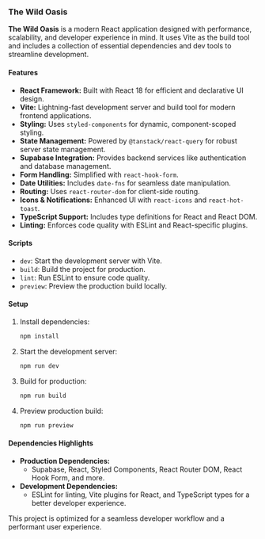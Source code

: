 ### The Wild Oasis

**The Wild Oasis** is a modern React application designed with performance, scalability, and developer experience in mind. 
It uses Vite as the build tool and includes a collection of essential dependencies and dev tools to streamline development.

#### Features

- **React Framework:** Built with React 18 for efficient and declarative UI design.
- **Vite:** Lightning-fast development server and build tool for modern frontend applications.
- **Styling:** Uses `styled-components` for dynamic, component-scoped styling.
- **State Management:** Powered by `@tanstack/react-query` for robust server state management.
- **Supabase Integration:** Provides backend services like authentication and database management.
- **Form Handling:** Simplified with `react-hook-form`.
- **Date Utilities:** Includes `date-fns` for seamless date manipulation.
- **Routing:** Uses `react-router-dom` for client-side routing.
- **Icons & Notifications:** Enhanced UI with `react-icons` and `react-hot-toast`.
- **TypeScript Support:** Includes type definitions for React and React DOM.
- **Linting:** Enforces code quality with ESLint and React-specific plugins.

#### Scripts

- `dev`: Start the development server with Vite.
- `build`: Build the project for production.
- `lint`: Run ESLint to ensure code quality.
- `preview`: Preview the production build locally.

#### Setup

1. Install dependencies:  
   ```bash
   npm install
   ```

2. Start the development server:  
   ```bash
   npm run dev
   ```

3. Build for production:  
   ```bash
   npm run build
   ```

4. Preview production build:  
   ```bash
   npm run preview
   ```

#### Dependencies Highlights

- **Production Dependencies:**
  - Supabase, React, Styled Components, React Router DOM, React Hook Form, and more.
- **Development Dependencies:**
  - ESLint for linting, Vite plugins for React, and TypeScript types for a better developer experience.

This project is optimized for a seamless developer workflow and a performant user experience.